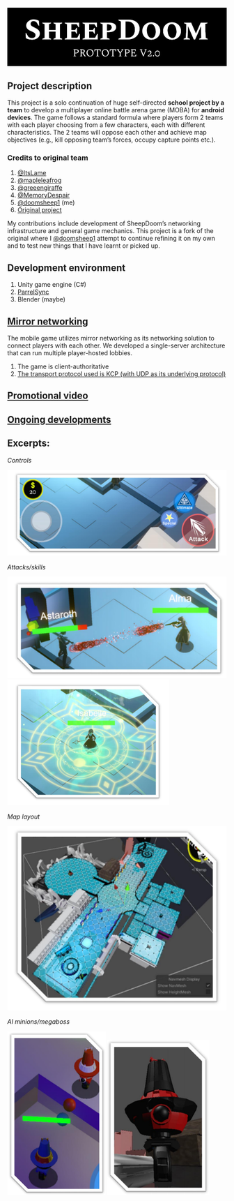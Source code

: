 ![alt text](https://github.com/doomsheep1/SheepDoom_MOBA_final/blob/main/readme%20pics/title%20banner.PNG "SheepDoom title")
## Project description
This project is a solo continuation of huge self-directed **school project by a team** to develop a multiplayer online battle arena game (MOBA) for **android devices**. The game follows a standard formula where players form 2 teams with each player choosing from a few characters, each with different characteristics. The 2 teams will oppose each other and achieve map objectives (e.g., kill opposing team’s forces, occupy capture points etc.).
### Credits to original team
1. [@ItsLame](https://github.com/ItsLame)
2. [@mapleleafrog](https://github.com/mapleleafrog)
3. [@greeengiraffe](https://github.com/greeengiraffe)
4. [@MemoryDespair](https://github.com/MemoryDespair)
5. [@doomsheep1](https://github.com/doomsheep1) (me)
6. [Original project](https://github.com/ItsLame/SheepDoom_MOBA/tree/New-pooplord-playground)

My contributions include development of SheepDoom’s networking infrastructure and general game mechanics. This project is a fork of the original where I [@doomsheep1](https://github.com/doomsheep1) attempt to continue refining it on my own and to test new things that I have learnt or picked up.
## Development environment
1. Unity game engine (C#)
2. [ParrelSync](https://github.com/VeriorPies/ParrelSync)
3. Blender (maybe)
## [Mirror networking](https://mirror-networking.gitbook.io/docs/)
The mobile game utilizes mirror networking as its networking solution to connect players with each other. We developed a single-server architecture that can run multiple player-hosted lobbies.
1. The game is client-authoritative
2. [The transport protocol used is KCP (with UDP as its underlying protocol)](https://github.com/skywind3000/kcp/blob/master/README.en.md)
## [Promotional video](https://www.youtube.com/watch?v=nzxjs8EzuSc)
## [Ongoing developments](https://trello.com/b/hH8Jrxxg/sheepdoom-continuation)
## Excerpts:
*Controls*

![alt text](https://github.com/doomsheep1/SheepDoom_MOBA_final/blob/main/readme%20pics/Picture1.png "Controls")

*Attacks/skills*

![alt text](https://github.com/doomsheep1/SheepDoom_MOBA_final/blob/main/readme%20pics/Picture3.png "Attacks/skills")
![alt text](https://github.com/doomsheep1/SheepDoom_MOBA_final/blob/main/readme%20pics/Picture4.png "Attacks/skills")

*Map layout*

![alt text](https://github.com/doomsheep1/SheepDoom_MOBA_final/blob/main/readme%20pics/Picture5.png "Map layout")

*AI minions/megaboss*

![alt text](https://github.com/doomsheep1/SheepDoom_MOBA_final/blob/main/readme%20pics/Picture6.png "AI minions")
![alt text](https://github.com/doomsheep1/SheepDoom_MOBA_final/blob/main/readme%20pics/Picture7.png "Megaboss")

